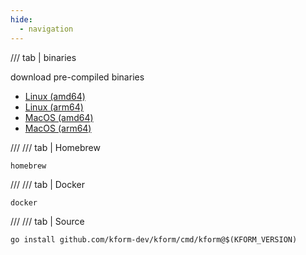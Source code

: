 ```yaml
---
hide:
  - navigation
---
```


/// tab | binaries

download pre-compiled binaries

- [Linux (amd64)](https://github.com/henderiw-nephio/kform/releases/download/v0.0.1/kform_linux_amd64.tgz)
- [Linux (arm64)](https://github.com/henderiw-nephio/kform/releases/download/v0.0.1/kform_Linux_arm64.tar.gz)
- [MacOS (amd64)](https://github.com/henderiw-nephio/kform/releases/download/v0.0.1/kform_Darwin_arm64.tar.gz)
- [MacOS (arm64)](https://github.com/henderiw-nephio/kform/releases/download/v0.0.1/kform_Darwin_arm64.tar.gz)


///
/// tab | Homebrew

```
homebrew
```

///
/// tab | Docker

```
docker
```

///
/// tab | Source

```
go install github.com/kform-dev/kform/cmd/kform@$(KFORM_VERSION)
```